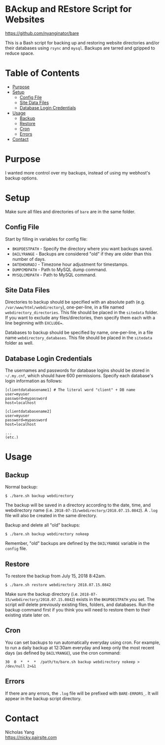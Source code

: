 BAckup and REstore Script for Websites
======================================
https://github.com/nyanginator/bare

This is a Bash script for backing up and restoring website directories and/or their databases using `rsync` and `mysql`. Backups are tarred and gzipped to reduce space.

Table of Contents
=================
* [Purpose](#purpose)
* [Setup](#setup)
  * [Config File](#config-file)
  * [Site Data Files](#site-data-files)
  * [Database Login Credentials](#database-login-credentials)
* [Usage](#usage)
  * [Backup](#backup)
  * [Restore](#restore)
  * [Cron](#cron)
  * [Errors](#errors)
* [Contact](#contact)

Purpose
=======
I wanted more control over my backups, instead of using my webhost's backup options.

Setup
=====
Make sure all files and directories of `bare` are in the same folder.

Config File
-----------
Start by filling in variables for config file:
* `BKUPDESTPATH` - Specify the directory where you want backups saved.
* `DAILYRANGE`   - Backups are considered "old" if they are older than this number of days.
* `DATEHOURADJ`  - Timezone hour adjustment for timestamps.
* `DUMPCMDPATH`  - Path to MySQL dump command.
* `MYSQLCMDPATH` - Path to MySQL command.

Site Data Files
---------------
Directories to backup should be specified with an absolute path (e.g. `/var/www/html/webdirectory`), one-per-line, in a file named `webdirectory_directories`. This file should be placed in the `sitedata` folder. If you want to exclude any files/directories, then specify them each with a line beginning with `EXCLUDE=`.

Databases to backup should be specified by name, one-per-line, in a file name `webdirectory_databases`. This file should be placed in the `sitedata` folder as well.

Database Login Credentials
--------------------------
The usernames and passwords for database logins should be stored in `~/.my.cnf`, which should have 600 permissions. Specify each database's login information as follows:

```
[clientdatabasename1] # The literal word "client" + DB name
user=myuser
password=mypassword
host=localhost
      
[clientdatabasename2]
user=myuser
password=mypassword
host=localhost

...
(etc.)
```
Usage
=====

Backup
------
Normal backup:
```
$ ./bare.sh backup webdirectory
```
The backup will be saved in a directory according to the date, time, and webdirectory name (i.e. `2018-07-15/webdirectory/2018.07.15.0842`). A `.log` file will also be created in the same directory.

Backup and delete all "old" backups:
```
$ ./bare.sh backup webdirectory nokeep
```
Remember, "old" backups are defined by the `DAILYRANGE` variable in the `config` file.

Restore
-------
To restore the backup from July 15, 2018 8:42am.
```
$ ./bare.sh restore webdirectory 2018.07.15.0842
```
Make sure the backup directory (i.e. `2018-07-15/webdirectory/2018.07.15.0842`) exists in the `BKUPDESTPATH` you set. The script *will* delete previously existing files, folders, and databases. Run the backup command first if you think you will need to restore them to their existing state later on.

Cron
----
You can set backups to run automatically everyday using cron. For example, to run a daily backup at 12:30am everyday and keep only the most recent days (as defined by `DAILYRANGE`), use the cron command:
```
30  0  *  *  *  /path/to/bare.sh backup webdirectory nokeep > /dev/null 2>&1
```

Errors
------
If there are any errors, the `.log` file will be prefixed with `BARE-ERRORS_`. It will appear in the backup script directory.

Contact
=======
Nicholas Yang\
https://nicky.pairsite.com
